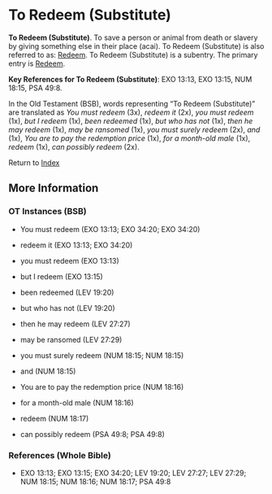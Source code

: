 # To Redeem (Substitute)
**To Redeem (Substitute)**. 
To save a person or animal from death or slavery by giving something else in their place (acai). 
To Redeem (Substitute) is also referred to as: 
[Redeem](Redeem.md). 
To Redeem (Substitute) is a subentry. The primary entry is 
[Redeem](Redeem.md). 


**Key References for To Redeem (Substitute)**: 
EXO 13:13, EXO 13:15, NUM 18:15, PSA 49:8. 


In the Old Testament (BSB), words representing “To Redeem (Substitute)” are translated as 
*You must redeem* (3x), *redeem it* (2x), *you must redeem* (1x), *but I redeem* (1x), *been redeemed* (1x), *but who has not* (1x), *then he may redeem* (1x), *may be ransomed* (1x), *you must surely redeem* (2x), *and* (1x), *You are to pay the redemption price* (1x), *for a month-old male* (1x), *redeem* (1x), *can possibly redeem* (2x). 




Return to [Index](00-Index.md)

## More Information

### OT Instances (BSB)

* You must redeem (EXO 13:13; EXO 34:20; EXO 34:20)

* redeem it (EXO 13:13; EXO 34:20)

* you must redeem (EXO 13:13)

* but I redeem (EXO 13:15)

* been redeemed (LEV 19:20)

* but who has not (LEV 19:20)

* then he may redeem (LEV 27:27)

* may be ransomed (LEV 27:29)

* you must surely redeem (NUM 18:15; NUM 18:15)

* and (NUM 18:15)

* You are to pay the redemption price (NUM 18:16)

* for a month-old male (NUM 18:16)

* redeem (NUM 18:17)

* can possibly redeem (PSA 49:8; PSA 49:8)



### References (Whole Bible)

* EXO 13:13; EXO 13:15; EXO 34:20; LEV 19:20; LEV 27:27; LEV 27:29; NUM 18:15; NUM 18:16; NUM 18:17; PSA 49:8



